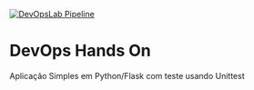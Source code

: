[![DevOpsLab Pipeline](https://github.com/aurimarbezerra/lab-ops-fiap-grupo-18/actions/workflows/pipeline.yml/badge.svg)](https://github.com/aurimarbezerra/lab-ops-fiap-grupo-18/actions/workflows/pipeline.yml)



# DevOps Hands On
Aplicação Simples em Python/Flask com teste usando Unittest